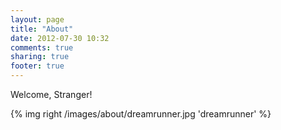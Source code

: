 ```yaml
---
layout: page
title: "About"
date: 2012-07-30 10:32
comments: true
sharing: true
footer: true
---
```


Welcome, Stranger!

{% img right /images/about/dreamrunner.jpg  'dreamrunner' %}
